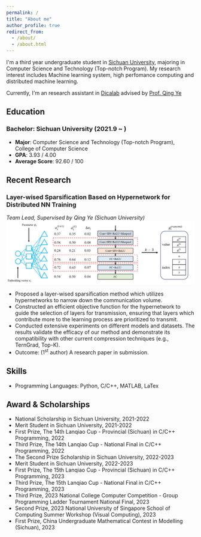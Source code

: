 ```yaml
---
permalink: /
title: "About me"
author_profile: true
redirect_from: 
  - /about/
  - /about.html
---
```


I'm a third year undergraduate student in [Sichuan University](https://www.scu.edu.cn/), majoring in Computer Science and Technology (Top-notch Program). My research interest includes Machine learning system, high perfomance computing and distributed machine learning. 

Currently, I'm an research assistant in [Dicalab](http://www.dicalab.cn/)  advised by [Prof. Qing Ye](https://scholar.google.com/citations?user=jLoTsBYAAAAJ&hl=zh-CN&oi=ao)


## Education

### Bachelor: Sichuan University (2021.9 ~ )
* **Major**: Computer Science and Technology (Top-notch Program), College of Computer Science
* **GPA**: 3.93 / 4.00
* **Average Score**: 92.60 / 100

## Recent Research

### Layer-wised Sparsification Based on Hypernetwork for Distributed NN Training
*Team Lead, Supervised by Qing Ye (Sichuan University)*
![pic1](../images/Layer-wised_Sparsification_Based_on_Hypernetwork_for_Distributed_NN_Training.png)
* Proposed a layer-wised sparsification method which utilizes hypernetworks to narrow down the communication volume. 
* Constructed an efficient objective function for the hypernetwork to guide the selection of layers for transmission, ensuring that layers which contribute more to the learning process are prioritized to transmit.
* Conducted extensive experiments on different models and datasets. The results validate the efficacy of our method and demonstrate its compatibility with other current compression techniques (e.g., TernGrad, Top-K).
* Outcome: (1<sup>st</sup> author) A research paper in submission.

## Skills
* Programming Languages: Python, C/C++, MATLAB, LaTex

## Award & Scholarships
* National Scholarship in Sichuan University, 2021-2022
* Merit Student in Sichuan University, 2021-2022
* First Prize, The 14th Lanqiao Cup - Provincial (Sichuan) in C/C++ Programming, 2022
* Third Prize, The 14th Lanqiao Cup - National Final in C/C++ Programming, 2022
* The Second Prize Scholarship in Sichuan University, 2022-2023
* Merit Student in Sichuan University, 2022-2023
* First Prize, The 15th Lanqiao Cup - Provincial (Sichuan) in C/C++ Programming, 2023
* Third Prize, The 15th Lanqiao Cup - National Final in C/C++ Programming, 2023
* Third Prize, 2023 National College Computer Competition - Group Programming Ladder Tournament National Final, 2023
* Second Prize, 2023 National University of Singapore School of Computing Summer Workshop (Visual Computing), 2023 
* First Prize, China Undergraduate Mathematical Contest in Modelling (Sichuan), 2023
